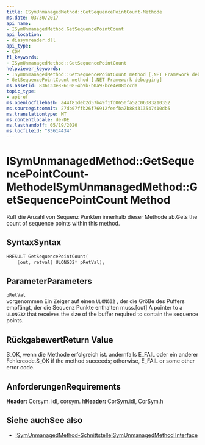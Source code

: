 ```yaml
---
title: ISymUnmanagedMethod::GetSequencePointCount-Methode
ms.date: 03/30/2017
api_name:
- ISymUnmanagedMethod.GetSequencePointCount
api_location:
- diasymreader.dll
api_type:
- COM
f1_keywords:
- ISymUnmanagedMethod::GetSequencePointCount
helpviewer_keywords:
- ISymUnmanagedMethod::GetSequencePointCount method [.NET Framework debugging]
- GetSequencePointCount method [.NET Framework debugging]
ms.assetid: 836133e8-6108-4b9b-b0a9-bce4e08dccda
topic_type:
- apiref
ms.openlocfilehash: a44f81deb2d57b49f1fd0650fa52c06383210352
ms.sourcegitcommit: 27db07ffb26f76912feefba7b884313547410db5
ms.translationtype: MT
ms.contentlocale: de-DE
ms.lasthandoff: 05/19/2020
ms.locfileid: "83614434"
---
```

# <a name="isymunmanagedmethodgetsequencepointcount-method"></a><span data-ttu-id="025c9-102">ISymUnmanagedMethod::GetSequencePointCount-Methode</span><span class="sxs-lookup"><span data-stu-id="025c9-102">ISymUnmanagedMethod::GetSequencePointCount Method</span></span>
<span data-ttu-id="025c9-103">Ruft die Anzahl von Sequenz Punkten innerhalb dieser Methode ab.</span><span class="sxs-lookup"><span data-stu-id="025c9-103">Gets the count of sequence points within this method.</span></span>  
  
## <a name="syntax"></a><span data-ttu-id="025c9-104">Syntax</span><span class="sxs-lookup"><span data-stu-id="025c9-104">Syntax</span></span>  
  
```cpp  
HRESULT GetSequencePointCount(  
    [out, retval] ULONG32* pRetVal);  
```  
  
## <a name="parameters"></a><span data-ttu-id="025c9-105">Parameter</span><span class="sxs-lookup"><span data-stu-id="025c9-105">Parameters</span></span>  
 `pRetVal`  
 <span data-ttu-id="025c9-106">vorgenommen Ein Zeiger auf einen `ULONG32` , der die Größe des Puffers empfängt, der die Sequenz Punkte enthalten muss.</span><span class="sxs-lookup"><span data-stu-id="025c9-106">[out] A pointer to a `ULONG32` that receives the size of the buffer required to contain the sequence points.</span></span>  
  
## <a name="return-value"></a><span data-ttu-id="025c9-107">Rückgabewert</span><span class="sxs-lookup"><span data-stu-id="025c9-107">Return Value</span></span>  
 <span data-ttu-id="025c9-108">S_OK, wenn die Methode erfolgreich ist. andernfalls E_FAIL oder ein anderer Fehlercode.</span><span class="sxs-lookup"><span data-stu-id="025c9-108">S_OK if the method succeeds; otherwise, E_FAIL or some other error code.</span></span>  
  
## <a name="requirements"></a><span data-ttu-id="025c9-109">Anforderungen</span><span class="sxs-lookup"><span data-stu-id="025c9-109">Requirements</span></span>  
 <span data-ttu-id="025c9-110">**Header:** Corsym. idl, corsym. h</span><span class="sxs-lookup"><span data-stu-id="025c9-110">**Header:** CorSym.idl, CorSym.h</span></span>  
  
## <a name="see-also"></a><span data-ttu-id="025c9-111">Siehe auch</span><span class="sxs-lookup"><span data-stu-id="025c9-111">See also</span></span>

- [<span data-ttu-id="025c9-112">ISymUnmanagedMethod-Schnittstelle</span><span class="sxs-lookup"><span data-stu-id="025c9-112">ISymUnmanagedMethod Interface</span></span>](isymunmanagedmethod-interface.md)
